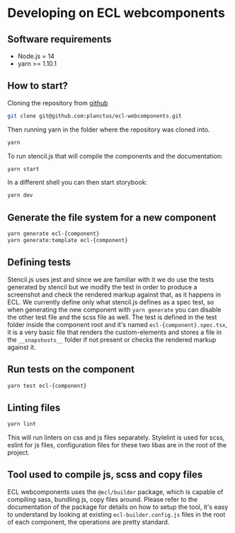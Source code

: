 # Developing on ECL webcomponents

## Software requirements

- Node.js = 14
- yarn >= 1.10.1

## How to start?

Cloning the repository from [github](https://github.com/planctus/ecl-webcomponents)

```bash
git clone git@github.com:planctus/ecl-webcomponents.git
```

Then running yarn in the folder where the repository was cloned into.

```bash
yarn
```

To run stencil.js that will compile the components and the documentation:

```bash
yarn start
```

In a different shell you can then start storybook:

```bash
yarn dev
```

## Generate the file system for a new component

```bash
yarn generate ecl-{component}
yarn generate:template ecl-{component}
```

## Defining tests

Stencil.js uses jest and since we are familiar with it we do use the tests generated by stencil but we modify the test in order to produce a screenshot and check the rendered markup against that, as it happens in ECL.
We currently define only what stencil.js defines as a spec test, so when generating the new component with `yarn generate` you can disable the other test file and the scss file as well.
The test is defined in the test folder inside the component root and it's named `ecl-{component}.spec.tsx`, it is a very basic file that renders the custom-elements and stores a file in the `__snapshosts__` folder if not present or checks the rendered markup against it.

## Run tests on the component

```bash
yarn test ecl-{component}
```

## Linting files

```bash
yarn lint
```

This will run linters on css and js files separately.
Stylelint is used for scss, eslint for js files, configuration files for these two libas are in the root of the project.

## Tool used to compile js, scss and copy files

ECL webcomponents uses the `@ecl/builder` package, which is capable of compiling sass, bundling js, copy files around.
Please refer to the documentation of the package for details on how to setup the tool, it's easy to understand by looking at existing `ecl-builder.config.js` files in the root of each component, the operations are pretty standard.
